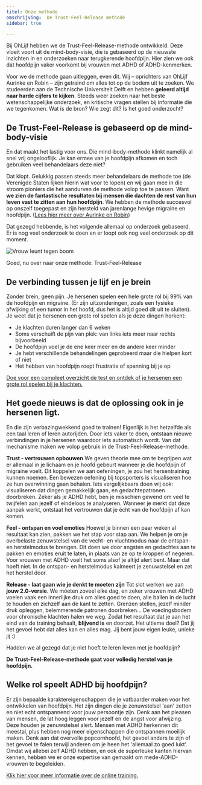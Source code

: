 ```yaml
---
titel: Onze methode
omschrijving:  De Trust-Feel-Release methode
sidebar: true

---
```

<script>
  import Image from '$lib/components/Image.svelte'
</script>

Bij OhLijf hebben we de Trust-Feel-Release-methode ontwikkeld. Deze vloeit voort uit de mind-body-visie, die is gebaseerd op de nieuwste inzichten in en onderzoeken naar terugkerende hoofdpijn. Hier zien we ook dat hoofdpijn vaker voorkomt bij vrouwen met ADHD of ADHD-kenmerken.
 
Voor we de methode gaan uitleggen, even dit. Wij – oprichters van OhLijf Aurinke en Robin – zijn getraind om alles tot op de bodem uit te zoeken. We studeerden aan de Technische Universiteit Delft en hebben **geleerd altijd naar harde cijfers te kijken**. Steeds weer zoeken naar het beste wetenschappelijke onderzoek, en kritische vragen stellen bij informatie die we tegenkomen. Wat is de bron? Wie zegt dit? Is het goed onderzocht?
 
## De Trust-Feel-Release is gebaseerd op de mind-body-visie
En dat maakt het lastig voor ons. Die mind-body-methode klinkt namelijk al snel vrij ongelooflijk. Je kan ermee van je hoofdpijn afkomen en toch gebruiken veel behandelaars deze niet?
 
Dat klopt. Gelukkig passen steeds meer behandelaars de methode toe (de Verenigde Staten lijken hierin wat voor te lopen) en wij gaan mee in die stroom pioniers die het aandurven de methode volop toe te passen. Want **we zien de fantastische resultaten bij mensen die dachten de rest van hun leven vast te zitten aan hun hoofdpijn**. We hebben de methode succesvol op onszelf toegepast en zijn hersteld van jarenlange hevige migraine en hoofdpijn. ([Lees hier meer over Aurinke en Robin](/ons))
 
Dat gezegd hebbende, is het volgende allemaal op onderzoek gebaseerd. Er is nog veel onderzoek te doen en er loopt ook nog veel onderzoek op dit moment.

<Image class="image" name='pages/vrouw-boom' sizes={[400,800,1200]} base={800} alt='Vrouw leunt tegen boom' />

Goed, nu over naar onze methode: Trust-Feel-Release
 
## De verbinding tussen je lijf en je brein
Zonder brein, geen pijn. Je hersenen spelen een hele grote rol bij 99% van de hoofdpijn en migraine. (Er zijn uitzonderingen, zoals een fysieke afwijking of een tumor in het hoofd, dus het is altijd goed dit uit te sluiten). 
Je weet dat je hersenen een grote rol spelen als je deze dingen herkent:
* Je klachten duren langer dan 6 weken
* Soms verschuift de pijn van plek: van links iets meer naar rechts bijvoorbeeld
* De hoofdpijn voel je de ene keer meer en de andere keer minder
* Je hebt verschillende behandelingen geprobeerd maar die hielpen kort of niet
* Het hebben van hoofdpijn roept frustratie of spanning bij je op

[Doe voor een compleet overzicht de test en ontdek of je hersenen een grote rol spelen bij je klachten.](/test)

## Het goede nieuws is dat de oplossing ook in je hersenen ligt.
En die zijn verbazingwekkend goed te trainen! Eigenlijk is het hetzelfde als een taal leren of leren autorijden. Door iets vaker te doen, ontstaan nieuwe verbindingen in je hersenen waardoor iets automatisch wordt. Van dat mechanisme maken we volop gebruik in de Trust-Feel-Release-methode. 
 
**Trust - vertrouwen opbouwen** We geven theorie mee om te begrijpen wat er allemaal in je lichaam en je hoofd gebeurt wanneer je die hoofdpijn of migraine voelt. Dit koppelen we aan oefeningen, je zou het hersentraining kunnen noemen. Een bewezen oefening bij topsporters is visualiseren hoe ze hun overwinning gaan behalen. Iets vergelijkbaars doen wij ook: visualiseren dat dingen gemakkelijk gaan, en gedachtepatronen doorbreken. Zeker als je ADHD hebt, ben je misschien gewend om veel te twijfelen aan jezelf of eindeloos te analyseren. Wanneer je merkt dat deze aanpak werkt, ontstaat het vertrouwen dat je écht van de hoofdpijn af kan komen.

**Feel - ontspan en voel emoties**
Hoewel je binnen een paar weken al resultaat kan zien, pakken we het stap voor stap aan. We helpen je om je overbelaste zenuwstelsel van de vecht- en vluchtmodus naar de ontspan- en herstelmodus te brengen. Dit doen we door angsten en gedachtes aan te pakken en emoties eruit te laten, in plaats van ze op te kroppen of negeren.
Voor vrouwen met ADHD voelt het soms alsof je altijd alert bent. Maar dat hoeft niet. In de ontspan- en herstelmodus kalmeert je zenuwstelsel en zet het herstel door.

**Release - laat gaan wie je denkt te moeten zijn**
Tot slot werken we aan **jouw 2.0-versie**. We móeten zoveel elke dag, en zeker vrouwen met ADHD voelen vaak een innerlijke druk om alles goed te doen, alle ballen in de lucht te houden en zichzelf aan de kant te zetten. Grenzen stellen, jezelf minder druk opleggen, belemmerende patronen doorbreken… De voedingsbodem voor chronische klachten halen we weg. Zodat het resultaat dat je aan het eind van de training behaalt, **blijvend is** en doorzet.
Het ultieme doel? Dat jij het gevoel hebt dat alles kan en alles mag. Jij bent jouw eigen leuke, unieke jij :)

Hadden we al gezegd dat je niet hoeft te leren leven met je hoofdpijn?

**De Trust-Feel-Release-methode gaat voor volledig herstel van je hoofdpijn.**

## Welke rol speelt ADHD bij hoofdpijn?
Er zijn bepaalde karaktereigenschappen die je vatbaarder maken voor het ontwikkelen van hoofdpijn. Het zijn dingen die je zenuwstelsel 'aan' zetten en niet echt ontspannend voor jouw persoontje zijn. Denk aan het pleasen van mensen, de lat hoog leggen voor jezelf en de angst voor afwijzing. Deze houden je zenuwstelsel alert.
Mensen met ADHD herkennen dit meestal, plus hebben nog meer eigenschappen die ontspannen moeilijk maken. Denk aan dat overvolle popcornhoofd, het gevoel anders te zijn of het gevoel te falen terwijl anderen om je heen het 'allemaal zo goed lukt'. 
Omdat wij allebei zelf ADHD hebben, en ook de superleuke kanten hiervan kennen, hebben we er onze expertise van gemaakt om mede-ADHD-vrouwen te begeleiden.
 
[Klik hier voor meer informatie over de online training.](/training)
